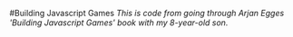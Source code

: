 #Building Javascript Games
*This is code from going through Arjan Egges 'Building Javascript Games' book with my 8-year-old son.*